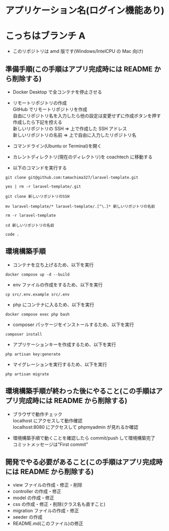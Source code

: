 # アプリケーション名(ログイン機能あり)

# こっちはブランチ A

-   このリポジトリは amd 版です(Windows/IntelCPU の Mac 向け)

## 準備手順(この手順はアプリ完成時には README から削除する)

-   Docker Desktop で全コンテナを停止させる

-   リモートリポジトリの作成  
    GitHub でリモートリポジトリを作成  
    自由にリポジトリ名を入力したら他の設定は変更せずに作成ボタンを押す  
    作成したら下記を控える  
    新しいリポジトリの SSH => 上で作成した SSH アドレス  
    新しいリポジトリの名前 => 上で自由に入力したリポジトリ名

-   コマンドライン(Ubuntu or Terminal)を開く

-   カレントディレクトリ(現在のディレクトリ)を coachtech に移動する

-   以下のコマンドを実行する

```
git clone git@github.com:tamachima327/laravel-template.git
```

```
yes | rm -r laravel-template/.git
```

```
git clone 新しいリポジトリのSSH
```

```
mv laravel-template/* laravel-template/.[^\.]* 新しいリポジトリの名前
```

```
rm -r laravel-template
```

```
cd 新しいリポジトリの名前
```

```
code .
```

## 環境構築手順

-   コンテナを立ち上げるため、以下を実行

```
docker compose up -d --build
```

-   env ファイルの作成をするため、以下を実行

```
cp src/.env.example src/.env
```

-   php にコンテナに入るため、以下を実行

```
docker compose exec php bash
```

-   composer パッケージをインストールするため、以下を実行

```
composer install
```

-   アプリケーションキーを作成するため、以下を実行

```
php artisan key:generate
```

-   マイグレーションを実行するため、以下を実行

```
php artisan migrate
```

## 環境構築手順が終わった後にやること(この手順はアプリ完成時には README から削除する)

-   ブラウザで動作チェック  
    localhost にアクセスして動作確認  
    localhost:8080 にアクセスして phpmyadmin が見れるか確認

-   環境構築手順で動くことを確認したら commit/push して環境構築完了  
    コミットメッセージは"First commit"

## 開発でやる必要があること(この手順はアプリ完成時には README から削除する)

-   view ファイルの作成・修正・削除
-   controller の作成・修正
-   model の作成・修正
-   css の作成・修正・削除(クラス名も直すこと)
-   migration ファイルの作成・修正
-   seeder の作成
-   README.md(このファイル)の修正
